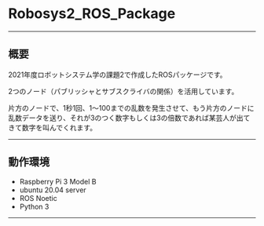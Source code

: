 # Robosys2_ROS_Package
___

## 概要

2021年度ロボットシステム学の課題2で作成したROSパッケージです。

2つのノード（パブリッシャとサブスクライバの関係）を活用しています。

片方のノードで、1秒1回、1～100までの乱数を発生させて、もう片方のノードに乱数データを送り、それが3のつく数字もしくは3の倍数であれば某芸人が出てきて数字を叫んでくれます。

___

## 動作環境

- Raspberry Pi 3 Model B
- ubuntu 20.04 server
- ROS Noetic
- Python 3

___



